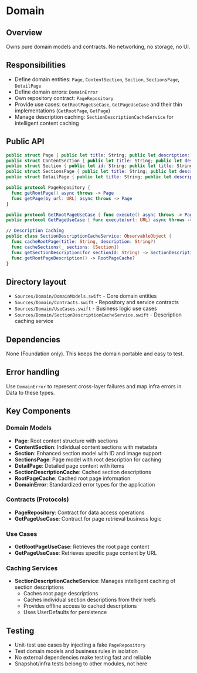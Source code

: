 # Domain

## Overview
Owns pure domain models and contracts. No networking, no storage, no UI.

## Responsibilities
- Define domain entities: `Page`, `ContentSection`, `Section`, `SectionsPage`, `DetailPage`
- Define domain errors: `DomainError`
- Own repository contract: `PageRepository`
- Provide use cases: `GetRootPageUseCase`, `GetPageUseCase` and their thin implementations (`GetRootPage`, `GetPage`)
- Manage description caching: `SectionDescriptionCacheService` for intelligent content caching

## Public API
```swift
public struct Page { public let title: String; public let description: String?; public let sections: [ContentSection] }
public struct ContentSection { public let title: String; public let description: String?; public let href: URL? }
public struct Section { public let id: String; public let title: String; public let description: String?; public let href: URL?; public let imageURL: URL? }
public struct SectionsPage { public let title: String; public let description: String?; public let sections: [Section]; public let rootDescription: String? }
public struct DetailPage { public let title: String; public let description: String?; public let items: [DetailItem] }

public protocol PageRepository {
  func getRootPage() async throws -> Page
  func getPage(by url: URL) async throws -> Page
}

public protocol GetRootPageUseCase { func execute() async throws -> Page }
public protocol GetPageUseCase { func execute(url: URL) async throws -> Page }

// Description Caching
public class SectionDescriptionCacheService: ObservableObject {
  func cacheRootPage(title: String, description: String?)
  func cacheSections(_ sections: [Section])
  func getSectionDescription(for sectionId: String) -> SectionDescriptionCache?
  func getRootPageDescription() -> RootPageCache?
}
```

## Directory layout
- `Sources/Domain/DomainModels.swift` - Core domain entities
- `Sources/Domain/Contracts.swift` - Repository and service contracts
- `Sources/Domain/UseCases.swift` - Business logic use cases
- `Sources/Domain/SectionDescriptionCacheService.swift` - Description caching service

## Dependencies
None (Foundation only). This keeps the domain portable and easy to test.

## Error handling
Use `DomainError` to represent cross-layer failures and map infra errors in Data to these types.

## Key Components

### Domain Models
- **Page**: Root content structure with sections
- **ContentSection**: Individual content sections with metadata
- **Section**: Enhanced section model with ID and image support
- **SectionsPage**: Page model with root description for caching
- **DetailPage**: Detailed page content with items
- **SectionDescriptionCache**: Cached section descriptions
- **RootPageCache**: Cached root page information
- **DomainError**: Standardized error types for the application

### Contracts (Protocols)
- **PageRepository**: Contract for data access operations
- **GetPageUseCase**: Contract for page retrieval business logic

### Use Cases
- **GetRootPageUseCase**: Retrieves the root page content
- **GetPageUseCase**: Retrieves specific page content by URL

### Caching Services
- **SectionDescriptionCacheService**: Manages intelligent caching of section descriptions
  - Caches root page descriptions
  - Caches individual section descriptions from their hrefs
  - Provides offline access to cached descriptions
  - Uses UserDefaults for persistence

## Testing
- Unit-test use cases by injecting a fake `PageRepository`
- Test domain models and business rules in isolation
- No external dependencies make testing fast and reliable
- Snapshot/infra tests belong to other modules, not here
